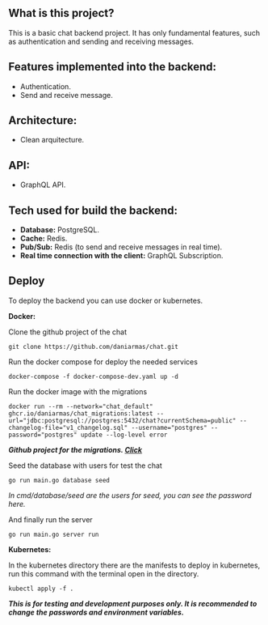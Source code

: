 **What is this project?**
--------------

This is a basic chat backend project. It has only fundamental features, such as authentication and sending and receiving messages.

## **Features implemented into the backend:**

* Authentication.
* Send and receive message.

## **Architecture:**

* Clean arquitecture.

## **API:**

<!-- * REST API. -->
* GraphQL API.

## **Tech used for build the backend:**

* **Database:** PostgreSQL.
* **Cache:** Redis.
* **Pub/Sub:** Redis (to send and receive messages in real time).
* **Real time connection with the client:** GraphQL Subscription.

## **Deploy**

To deploy the backend you can use docker or kubernetes.

**Docker:**


Clone the github project of the chat

`git clone https://github.com/daniarmas/chat.git`


Run the docker compose for deploy the needed services

`docker-compose -f docker-compose-dev.yaml up -d`


Run the docker image with the migrations

`docker run --rm --network="chat_default" ghcr.io/daniarmas/chat_migrations:latest --url="jdbc:postgresql://postgres:5432/chat?currentSchema=public" --changelog-file="v1_changelog.sql" --username="postgres" --password="postgres" update --log-level error`

***Github project for the migrations. [Click](https://github.com/daniarmas/chat_migrations)***


Seed the database with users for test the chat

`go run main.go database seed`

*In cmd/database/seed are the users for seed, you can see the password here.*


And finally run the server

`go run main.go server run`


**Kubernetes:**


In the kubernetes directory there are the manifests to deploy in kubernetes, run this command with the terminal open in the directory.

`kubectl apply -f .`


***This is for testing and development purposes only. It is recommended to change the passwords and environment variables.***